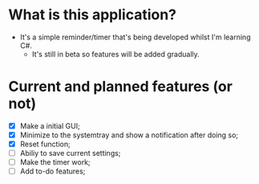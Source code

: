 # What is this application?
- It's a simple reminder/timer that's being developed whilst I'm learning C#.
	- It's still in beta so features will be added gradually.

# Current and planned features (or not)
- [x] Make a initial GUI;
- [x] Minimize to the systemtray and show a notification after doing so;
- [x] Reset function;
- [ ] Abiliy to save current settings;
- [ ] Make the timer work;
- [ ] Add to-do features;